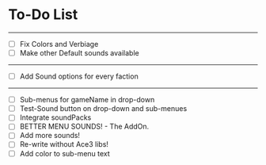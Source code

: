 # To-Do List

-------------------------------------------------
- [ ] Fix Colors and Verbiage
- [ ] Make other Default sounds available
-------------------------------------------------
- [ ] Add Sound options for every faction
-------------------------------------------------
- [ ] Sub-menus for gameName in drop-down
- [ ] Test-Sound button on drop-down and sub-menues
- [ ] Integrate soundPacks
- [ ] BETTER MENU SOUNDS! - The AddOn.
- [ ] Add more sounds!
- [ ] Re-write without Ace3 libs!
- [ ] Add color to sub-menu text